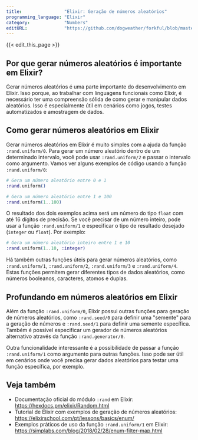 ```yaml
---
title:                "Elixir: Geração de números aleatórios"
programming_language: "Elixir"
category:             "Numbers"
editURL:              "https://github.com/dogweather/forkful/blob/master/content/pt/elixir/generating-random-numbers.md"
---
```


{{< edit_this_page >}}

## Por que gerar números aleatórios é importante em Elixir?

Gerar números aleatórios é uma parte importante do desenvolvimento em Elixir. Isso porque, ao trabalhar com linguagens funcionais como Elixir, é necessário ter uma compreensão sólida de como gerar e manipular dados aleatórios. Isso é especialmente útil em cenários como jogos, testes automatizados e amostragem de dados.

## Como gerar números aleatórios em Elixir

Gerar números aleatórios em Elixir é muito simples com a ajuda da função `:rand.uniform/0`. Para gerar um número aleatório dentro de um determinado intervalo, você pode usar `:rand.uniform/2` e passar o intervalo como argumento. Vamos ver alguns exemplos de código usando a função `:rand.uniform/0`:

```elixir
# Gera um número aleatório entre 0 e 1
:rand.uniform()

# Gera um número aleatório entre 1 e 100
:rand.uniform(1..100)
```

O resultado dos dois exemplos acima será um número do tipo `float` com até 16 dígitos de precisão. Se você precisar de um número inteiro, pode usar a função `:rand.uniform/1` e especificar o tipo de resultado desejado (`integer` ou `float`). Por exemplo:

```elixir
# Gera um número aleatório inteiro entre 1 e 10
:rand.uniform(1..10, :integer)
```

Há também outras funções úteis para gerar números aleatórios, como `:rand.uniform/1`, `:rand.uniform/2`, `:rand.uniform/3` e `:rand.uniform/4`. Estas funções permitem gerar diferentes tipos de dados aleatórios, como números booleanos, caracteres, atomos e duplas.

## Profundando em números aleatórios em Elixir

Além da função `:rand.uniform/0`, Elixir possui outras funções para geração de números aleatórios, como `:rand.seed/0` para definir uma "semente" para a geração de números e `:rand.seed/1` para definir uma semente específica. Também é possível especificar um gerador de números aleatórios alternativo através da função `:rand.generator/0`.

Outra funcionalidade interessante é a possibilidade de passar a função `:rand.uniform/1` como argumento para outras funções. Isso pode ser útil em cenários onde você precisa gerar dados aleatórios para testar uma função específica, por exemplo.

## Veja também

- Documentação oficial do módulo `:rand` em Elixir: https://hexdocs.pm/elixir/Random.html
- Tutorial de Elixir com exemplos de geração de números aleatórios: https://elixirschool.com/pt/lessons/basics/enum/
- Exemplos práticos de uso da função `:rand.uniform/1` em Elixir: https://simplabs.com/blog/2018/02/28/enum-filter-map.html